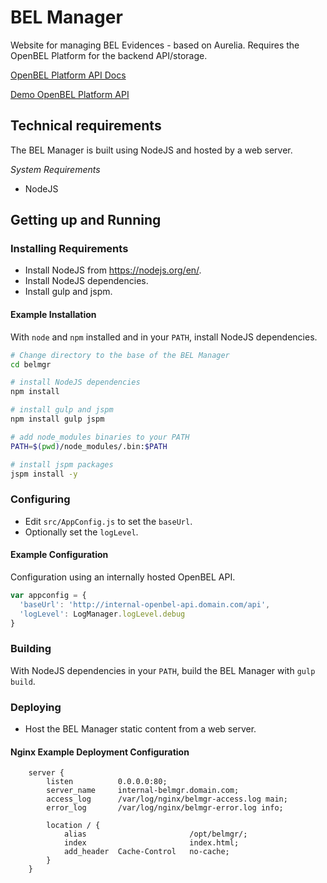 # BEL Manager

Website for managing BEL Evidences - based on Aurelia.  Requires the OpenBEL Platform for the backend API/storage.

[OpenBEL Platform API Docs](http://next.belframework.org/)

[Demo OpenBEL Platform API](http://next.belframework.org/api)

## Technical requirements

The BEL Manager is built using NodeJS and hosted by a web server.

*System Requirements*

- NodeJS

## Getting up and Running

### Installing Requirements

- Install NodeJS from https://nodejs.org/en/.
- Install NodeJS dependencies.
- Install gulp and jspm.

#### Example Installation

With ``node`` and ``npm`` installed and in your ``PATH``, install NodeJS
dependencies.

```bash
# Change directory to the base of the BEL Manager
cd belmgr

# install NodeJS dependencies
npm install

# install gulp and jspm
npm install gulp jspm

# add node_modules binaries to your PATH
PATH=$(pwd)/node_modules/.bin:$PATH

# install jspm packages
jspm install -y
```

### Configuring

- Edit ``src/AppConfig.js`` to set the ``baseUrl``.
- Optionally set the ``logLevel``.

#### Example Configuration

Configuration using an internally hosted OpenBEL API.

```javascript
var appconfig = {
  'baseUrl': 'http://internal-openbel-api.domain.com/api',
  'logLevel': LogManager.logLevel.debug
}
```

### Building

With NodeJS dependencies in your ``PATH``, build the BEL Manager with
``gulp build``.

### Deploying

- Host the BEL Manager static content from a web server.

#### Nginx Example Deployment Configuration

```
    server {
        listen          0.0.0.0:80;
        server_name     internal-belmgr.domain.com;
        access_log      /var/log/nginx/belmgr-access.log main;
        error_log       /var/log/nginx/belmgr-error.log info;

        location / { 
            alias                       /opt/belmgr/;
            index                       index.html;
            add_header  Cache-Control   no-cache;
        }   
    }   
```
